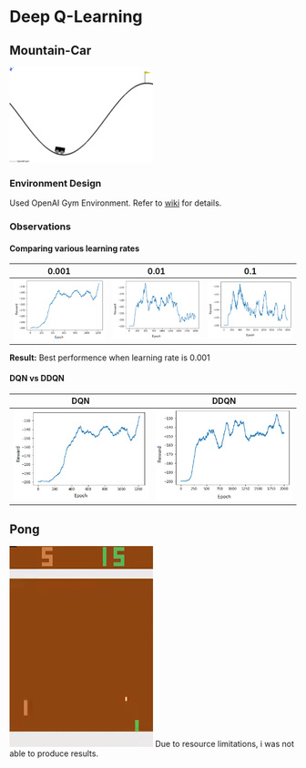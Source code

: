 # Deep Q-Learning

## Mountain-Car

<img src="./figs/mountain_car.gif" width="50%">

### Environment Design
Used OpenAI Gym Environment. Refer to [wiki](https://github.com/openai/gym/wiki/MountainCar-v0) for details.

### Observations

#### Comparing various learning rates

| 0.001 | 0.01 | 0.1 |
| --- | --- | --- |
| ![mc_lr001](https://github.com/sagarjinde/Reinforcement-Learning-Project/blob/master/DQN/figs/mc_lr0.001.png) | ![mc_lr01](https://github.com/sagarjinde/Reinforcement-Learning-Project/blob/master/DQN/figs/mc_lr0.01.png) | ![mc_lr1](https://github.com/sagarjinde/Reinforcement-Learning-Project/blob/master/DQN/figs/mc_lr0.1.png) |

**Result:** Best performence when learning rate is 0.001 

#### DQN vs DDQN
| DQN | DDQN |
| --- | --- |
| ![mc_lr001](https://github.com/sagarjinde/Reinforcement-Learning-Project/blob/master/DQN/figs/mc_lr0.001.png) | ![mc_ddqn](https://github.com/sagarjinde/Reinforcement-Learning-Project/blob/master/DQN/figs/mc_ddqn.png) |

## Pong 
<img src="./figs/pong.gif">
Due to resource limitations, i was not able to produce results.